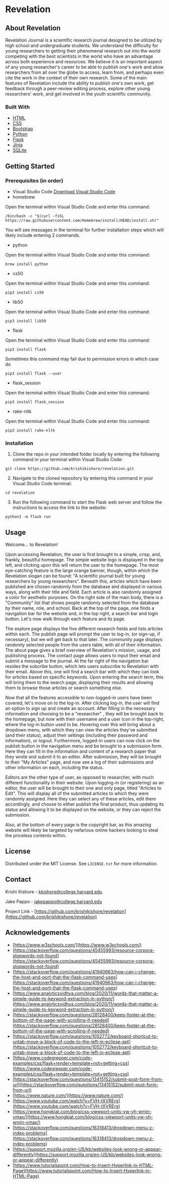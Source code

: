 # Revelation

## About Revelation

Revelation Journal is a scientific research journal designed to be utilized by high school and undergraduate students. We understand the difficulty for young researchers to getting their phenomenal research out into the world competing with the best scientists in the world who have an advantage across both experience and resources. We believe it is an important aspect of any young researcher's career to be able to publish one's work and allow researchers from all over the globe to access, learn from, and perhaps even cite the work in the context of their own research. Some of the main features of Revelation include the ability to publish one's own work, get feedback through a peer-review editing process, explore other young researchers' work, and get involved in the youth scientific community.

### Built With
- [HTML](https://developer.mozilla.org/en-US/docs/Web/HTML)
- [CSS](https://developer.mozilla.org/en-US/docs/Web/CSS)
- [Bootstrap](https://getbootstrap.com/)
- [Python](https://www.python.org/)
- [Flask](https://flask.palletsprojects.com/en/2.0.x/)
- [Jinja](https://jinja.palletsprojects.com/en/3.0.x/)
- [SQLite](https://www.sqlite.org/index.html)

## Getting Started

### Prerequisites (in order)

- Visual Studio Code
[Download Visual Studio Code](https://code.visualstudio.com/download)
- homebrew

Open the terminal within Visual Studio Code and enter this command:
```
/bin/bash -c "$(curl -fsSL https://raw.githubusercontent.com/Homebrew/install/HEAD/install.sh)"
```
You will see messages in the terminal for further installation steps which will likely include entering 2 commands.
- python

Open the terminal within Visual Studio Code and enter this command:
```
brew install python
```
- cs50

Open the terminal within Visual Studio Code and enter this command:
```
pip3 install cs50
```
- lib50

Open the terminal within Visual Studio Code and enter this command:
```
pip3 install lib50
```
- flask

Open the terminal within Visual Studio Code and enter this command:
```
pip3 install flask
```
Sometimes this command may fail due to permission errors in which case do
```
pip3 install flask --user
```
- flask_session

Open the terminal within Visual Studio Code and enter this command:
```
pip3 install flask_session
```
- rake-nltk

Open the terminal within Visual Studio Code and enter this command:
```
pip3 install rake-nltk
```
### Installation

1. Clone the repo in your intended folder locally by entering the following command in your terminal within Visual Studio Code:
```
git clone https://github.com/krishikishore/revelation.git
```
2. Navigate to the cloned repository by entering this command in your Visual Studio Code terminal:
```
cd revelation
```
3. Run the following command to start the Flask web server and follow the instructions to access the link to the website:
```
python3 -m flask run
```
## Usage

Welcome... to Revelation!

Upon accessing Revelation, the user is first brought to a simple, crisp, and, frankly, beautiful homepage. The simple website logo is displayed
in the top left, and clicking upon this will return the user to the homepage. The most eye-catching feature is the large orange banner, though,
within which the Revelation slogan can be found: "A scientific journal built for young researchers by young researchers". Beneath
this, articles which have been published are chosen randomly from the database and displayed in various ways, along with their title and field. 
Each article is also randomly assigned a color for aesthetic purposes. On the right side of the main body, there is a "Community" list that
shows people randomly selected from the database by their name, role, and school. Back at the top of the page, one finds a navigation bar for
the website and, in the top right, a search bar and login button. Let's now walk through each feature and its page.

The explore page displays the five different research fields and lists articles within each. The publish page will prompt the user to log-in,
(or sign-up, if necessary), but we will get back to that later. The community page displays randomly selected people from the users table, 
with all of their information. The about page gives a brief overview of Revelation's mission, usage, and publishing process. The contact page
allows users to input their email and submit a message to the journal. At the far right of the navigation bar resides the subcribe button, which
lets users subscribe to Revelation with their email. Above this, one will find a search bar with which they can look for articles based on specific
keywords. Upon entering the search term, this will bring them to the search page, displaying their results and allowing them to browse those articles
or search something else. 

Now that all the features accessible to non-logged-in users have been covered, let's move on to the log-in. After clicking log-in, the user will find
an option to sign up and create an account. After filling in the necessary information and choosing to be a "researcher" , they will be brought back
to the homepage, but now with their username and a user icon in the top-right, where the log-in button used to be. Hovering over this will bring about 
a dropdown menu, with which they can view the articles they've submitted (and their status), adjust their settings (including their password and information),
or logout. Furthermore, logged-in users can now click on the publish button in the navigation menu and be brought to a submission form. Here they can fill
in the information and content of a research paper that they wrote and submit it to an editor. After submission, they will be brought to their "My Articles" page, and now see a log of their submissions and other information on each, including the status.

Editors are the other type of user, as opposed to researcher, with much different functionality in their website. Upon logging-in (or registering) as
an editor, the user will be brought to their one and only page, titled "Articles to Edit". This will display all of the submitted articles to which they
were randomly assigned. Here they can select any of these articles, edit them accordingly, and choose to either publish the final product, thus updating
its status and allowing it to be displayed on the website, or they can reject the submission.

Also, at the bottom of every page is the copyright bar, as this amazing website will likely be targeted by nefarious online hackers looking to steal the 
priceless contents within.

## License

Distributed under the MIT License. See `LICENSE.txt` for more information.

## Contact

Krishi Kishore - kkishore@college.harvard.edu

Jake Pappo - jakepappo@college.harvard.edu

Project Link - [https://github.com/krishikishore/revelation](https://github.com/krishikishore/revelation)

## Acknowledgements

- [https://www.w3schools.com/](https://www.w3schools.com/)
- [https://stackoverflow.com/questions/45455993/resource-corpora-stopwords-not-found](https://stackoverflow.com/questions/45455993/resource-corpora-stopwords-not-found)
- [https://stackoverflow.com/questions/41940663/how-can-i-change-the-host-and-port-that-the-flask-command-uses](https://stackoverflow.com/questions/41940663/how-can-i-change-the-host-and-port-that-the-flask-command-uses)
- [https://www.analyticsvidhya.com/blog/2020/11/words-that-matter-a-simple-guide-to-keyword-extraction-in-python/](https://www.analyticsvidhya.com/blog/2020/11/words-that-matter-a-simple-guide-to-keyword-extraction-in-python/)
- [https://stackoverflow.com/questions/28128400/keep-footer-at-the-bottom-of-the-page-with-scrolling-if-needed](https://stackoverflow.com/questions/28128400/keep-footer-at-the-bottom-of-the-page-with-scrolling-if-needed)
- [https://stackoverflow.com/questions/1052772/keyboard-shortcut-to-untab-move-a-block-of-code-to-the-left-in-eclipse-apt](https://stackoverflow.com/questions/1052772/keyboard-shortcut-to-untab-move-a-block-of-code-to-the-left-in-eclipse-apt)
- [https://www.codegrepper.com/code-examples/css/flask+render+template+not+getting+css](https://www.codegrepper.com/code-examples/css/flask+render+template+not+getting+css)
- [https://stackoverflow.com/questions/13415152/submit-post-form-from-url](https://stackoverflow.com/questions/13415152/submit-post-form-from-url)
- [https://www.nature.com/](https://www.nature.com/)
- [https://www.youtube.com/watch?v=FVH-tXVRErg](https://www.youtube.com/watch?v=FVH-tXVRErg)
- [https://www.hongkiat.com/blog/css-viewport-units-vw-vh-wmin-vmax/](https://www.hongkiat.com/blog/css-viewport-units-vw-vh-wmin-vmax/)
- [https://stackoverflow.com/questions/16318413/dropdown-menu-z-index-problems](https://stackoverflow.com/questions/16318413/dropdown-menu-z-index-problems)
- [https://support.mozilla.org/en-US/kb/websites-look-wrong-or-appear-differently](https://support.mozilla.org/en-US/kb/websites-look-wrong-or-appear-differently)
- [https://www.tutorialspoint.com/How-to-Insert-Hyperlink-in-HTML-Page](https://www.tutorialspoint.com/How-to-Insert-Hyperlink-in-HTML-Page)